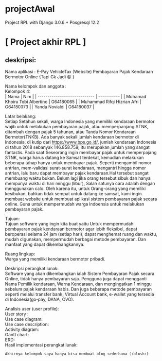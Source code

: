 # projectAwal
Project RPL with Django 3.0.6 + Posgresql 12.2

# [ Project akhir RPL ] 
## deskripsi:
Nama aplikasi : E-Pay VehicleTax (Website) Pembayaran Pajak Kendaraan Bermotor Online {Tapi Gk Jadi :disappointed: }

Nama kelompok dan anggota :<br/>Kelompok 4:<br/>
| Nama                          | Nim         |
| ----------------------------- | ----------- |
| Muhamad Khoiru Tobi Albertino |  G64180065  |
| Muhammad Rifqi Hizrian Afri   |  G64180073  |
| Yanda Novialdi                |  G64180037  |

Latar belakang:<br/>
  Setiap Setahun sekali, warga Indonesia yang memiliki kendaraan bermotor wajib untuk melakukan pembayaran pajak, atau memperpanjang STNK, ditambah dengan pajak 5 tahunan, atau Tanda Nomor Kendaraan Bermotor(TNKB). Ada banyak sekali jumlah kendaraan bermotor di Indonesia, di kutip dari https://www.bps.go.id/, jumlah kendaraan Indonesia di tahun 2018 sebanyak 146.858.759, itu merupakan jumlah yang sangat fantastis.
  Pada saat Seseorang ingin membayar pajak untuk memperpajang STNK, warga harus datang ke Samsat terdekat, kemudian melakukan beberapa tahap hanya untuk membayar pajak. Seperti mengambil nomor antrian, mem-validasi surat-surat kendaraan, mengantri hingga nomor antrian, lalu baru dapat membayar pajak kendaraan.Hal tersebut sangat membuang waktu bukan. Belum lagi jika orang tersebut sibuk dan hanya mempunya waktu di hari minggu (libur), Salah satunya cara adalah dengan menggunakan calo.
	Oleh karena itu, untuk Orang-orang yang memiliki kesibukan, bahkan tidak sempat untuk datang ke samsat, kami ingin membuat website untuk membuat aplikasi sistem pembayaran pajak secara online. Guna untuk mempermudah warga Indoensia untuk melakukan pembayaran pajak.

Tujuan:<br/>
  Tujuan software yang ingin kita buat yaitu Untuk mempermudah pembayaran pajak kendaraan bermotor agar lebih fleksibel, dapat  beroperasi selama 24 jam (setiap hari), dapat menghemat ruang dan waktu, mudah digunakan, mempermudah berbagai metode pembayaran. Dan manfaat yang dapat dikembangkannya.
  
Ruang lingkup:<br/>
  Warga yang memiliki kendaraan bermotor pribadi.

Deskripsi perangkat lunak:<br/>
  Software yang akan dikembangkan ialah Sistem Pembayaran Pajak secara Online, tidak hanya pembayaran saja. Pengguna juga dapat mengganti Nama Pemilik kendaraan, Warna Kendaraan, dan mengingatkan 1 minggu sebelum pajak kendaraan habis. Dan juga beberapa metode pembayaran seperti melalui transfer bank, Virtual Account bank, e-wallet yang tersedia di Indonesia(go-pay, DANA, OVO).
  
Analisis user (user profile):<br/>
User story :<br/>
Use case diagram:<br/>
Use case description: <br/>
Activity diagram:<br/>
Gantt chart:<br/>
ERD:<br/>
Hasil implementasi perangkat lunak:<br/>

	Akhirnya kelompok saya hanya bisa membuat blog sederhana (:blush:) 
